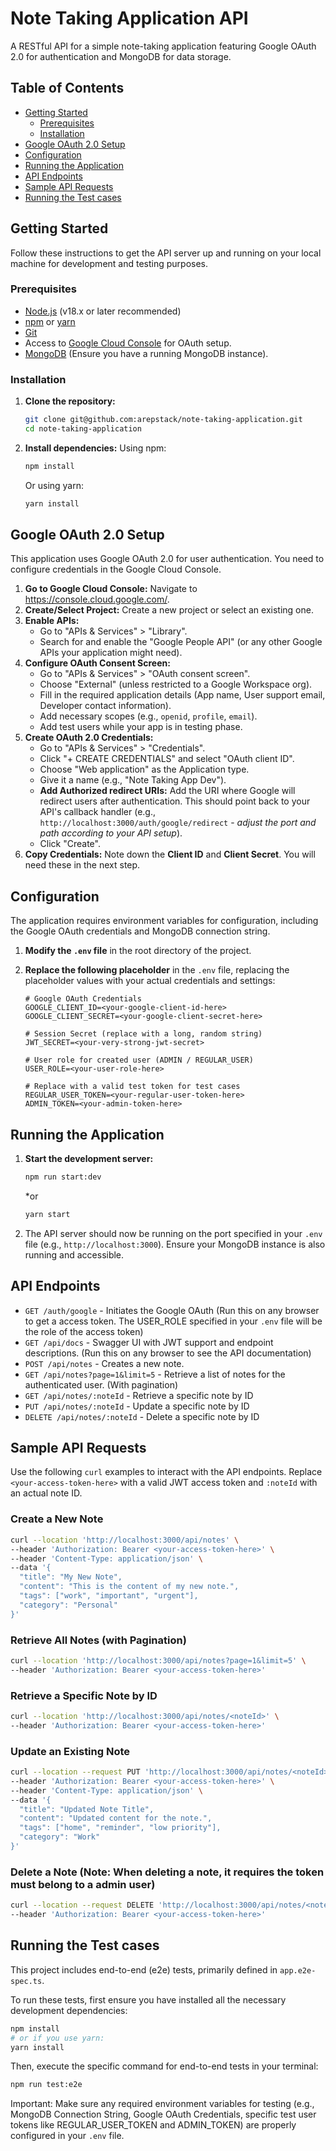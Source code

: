 # Note Taking Application API

A RESTful API for a simple note-taking application featuring Google OAuth 2.0 for authentication and MongoDB for data storage.

## Table of Contents

- [Getting Started](#getting-started)
  - [Prerequisites](#prerequisites)
  - [Installation](#installation)
- [Google OAuth 2.0 Setup](#google-oauth-20-setup)
- [Configuration](#configuration)
- [Running the Application](#running-the-application)
- [API Endpoints](#api-endpoints)
- [Sample API Requests](#sample-api-requests)
- [Running the Test cases](#running-the-test-cases)

## Getting Started

Follow these instructions to get the API server up and running on your local machine for development and testing purposes.

### Prerequisites

- [Node.js](https://nodejs.org/) (v18.x or later recommended)
- [npm](https://www.npmjs.com/) or [yarn](https://yarnpkg.com/)
- [Git](https://git-scm.com/)
- Access to [Google Cloud Console](https://console.cloud.google.com/) for OAuth setup.
- [MongoDB](https://www.mongodb.com/) (Ensure you have a running MongoDB instance).

### Installation

1.  **Clone the repository:**
    ```bash
    git clone git@github.com:arepstack/note-taking-application.git
    cd note-taking-application
    ```
2.  **Install dependencies:**
    Using npm:
    ```bash
    npm install
    ```
    Or using yarn:
    ```bash
    yarn install
    ```

## Google OAuth 2.0 Setup

This application uses Google OAuth 2.0 for user authentication. You need to configure credentials in the Google Cloud Console.

1.  **Go to Google Cloud Console:** Navigate to <https://console.cloud.google.com/>.
2.  **Create/Select Project:** Create a new project or select an existing one.
3.  **Enable APIs:**
    *   Go to "APIs & Services" > "Library".
    *   Search for and enable the "Google People API" (or any other Google APIs your application might need).
4.  **Configure OAuth Consent Screen:**
    *   Go to "APIs & Services" > "OAuth consent screen".
    *   Choose "External" (unless restricted to a Google Workspace org).
    *   Fill in the required application details (App name, User support email, Developer contact information).
    *   Add necessary scopes (e.g., `openid`, `profile`, `email`).
    *   Add test users while your app is in testing phase.
5.  **Create OAuth 2.0 Credentials:**
    *   Go to "APIs & Services" > "Credentials".
    *   Click "+ CREATE CREDENTIALS" and select "OAuth client ID".
    *   Choose "Web application" as the Application type.
    *   Give it a name (e.g., "Note Taking App Dev").
    *   **Add Authorized redirect URIs:** Add the URI where Google will redirect users after authentication. This should point back to your API's callback handler (e.g., `http://localhost:3000/auth/google/redirect` - *adjust the port and path according to your API setup*).
    *   Click "Create".
6.  **Copy Credentials:** Note down the **Client ID** and **Client Secret**. You will need these in the next step.

## Configuration

The application requires environment variables for configuration, including the Google OAuth credentials and MongoDB connection string.

1.  **Modify the `.env` file** in the root directory of the project.
2.  **Replace the following placeholder** in the `.env` file, replacing the placeholder values with your actual credentials and settings:

    ```dotenv
    # Google OAuth Credentials
    GOOGLE_CLIENT_ID=<your-google-client-id-here>
    GOOGLE_CLIENT_SECRET=<your-google-client-secret-here>

    # Session Secret (replace with a long, random string)
    JWT_SECRET=<your-very-strong-jwt-secret>

    # User role for created user (ADMIN / REGULAR_USER)
    USER_ROLE=<your-user-role-here>

    # Replace with a valid test token for test cases
    REGULAR_USER_TOKEN=<your-regular-user-token-here>
    ADMIN_TOKEN=<your-admin-token-here>
    ```

## Running the Application

1.  **Start the development server:**
    ```bash
    npm run start:dev
    ```
    *or
    ```bash
    yarn start
    ```

2.  The API server should now be running on the port specified in your `.env` file (e.g., `http://localhost:3000`). Ensure your MongoDB instance is also running and accessible.

## API Endpoints

*   `GET /auth/google` - Initiates the Google OAuth (Run this on any browser to get a access token. The USER_ROLE specified in your `.env` file will be the role of the access token)
*   `GET /api/docs` -  Swagger UI with JWT support and endpoint descriptions. (Run this on any browser to see the API documentation)
*   `POST /api/notes` - Creates a new note.
*   `GET /api/notes?page=1&limit=5` - Retrieve a list of notes for the authenticated user. (With pagination)
*   `GET /api/notes/:noteId` - Retrieve a specific note by ID
*   `PUT /api/notes/:noteId` - Update a specific note by ID
*   `DELETE /api/notes/:noteId` - Delete a specific note by ID

## Sample API Requests

Use the following `curl` examples to interact with the API endpoints. Replace `<your-access-token-here>` with a valid JWT access token and `:noteId` with an actual note ID.

### Create a New Note
```bash
curl --location 'http://localhost:3000/api/notes' \
--header 'Authorization: Bearer <your-access-token-here>' \
--header 'Content-Type: application/json' \
--data '{
  "title": "My New Note",
  "content": "This is the content of my new note.",
  "tags": ["work", "important", "urgent"],
  "category": "Personal"
}'
```

### Retrieve All Notes (with Pagination)
```bash
curl --location 'http://localhost:3000/api/notes?page=1&limit=5' \
--header 'Authorization: Bearer <your-access-token-here>'
```

### Retrieve a Specific Note by ID
```bash
curl --location 'http://localhost:3000/api/notes/<noteId>' \
--header 'Authorization: Bearer <your-access-token-here>'
```

### Update an Existing Note
```bash
curl --location --request PUT 'http://localhost:3000/api/notes/<noteId>' \
--header 'Authorization: Bearer <your-access-token-here>' \
--header 'Content-Type: application/json' \
--data '{
  "title": "Updated Note Title",
  "content": "Updated content for the note.",
  "tags": ["home", "reminder", "low priority"],
  "category": "Work"
}'
```

### Delete a Note (Note: When deleting a note, it requires the token must belong to a admin user)
```bash
curl --location --request DELETE 'http://localhost:3000/api/notes/<noteId>' \
--header 'Authorization: Bearer <your-access-token-here>'
```

## Running the Test cases

This project includes end-to-end (e2e) tests, primarily defined in `app.e2e-spec.ts`.

To run these tests, first ensure you have installed all the necessary development dependencies:

```bash
npm install
# or if you use yarn:
yarn install
```

Then, execute the specific command for end-to-end tests in your terminal:
```bash
npm run test:e2e
```

Important: Make sure any required environment variables for testing (e.g., MongoDB Connection String, Google OAuth Credentials, specific test user tokens like REGULAR_USER_TOKEN and ADMIN_TOKEN) are properly configured in your `.env` file. 
